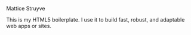 Mattice Struyve

This is my HTML5 boilerplate. I use it to build fast, robust, and adaptable web apps or sites.